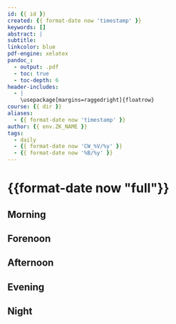 ```yaml
---
id: {{ id }}
created: {{ format-date now 'timestamp' }}
keywords: []
abstract: |
subtitle:
linkcolor: blue
pdf-engine: xelatex
pandoc_:
  - output: .pdf
  - toc: true
  - toc-depth: 6
header-includes:
  - |
    \usepackage[margins=raggedright]{floatrow}
course: {{ dir }}
aliases:
  - {{ format-date now 'timestamp' }}
author: {{ env.ZK_NAME }}
tags:
  - daily
  - {{ format-date now 'CW_%V/%y' }}
  - {{ format-date now '%B/%y' }}
---
```


# {{format-date now "full"}}

## Morning

## Forenoon

## Afternoon

## Evening 

## Night


